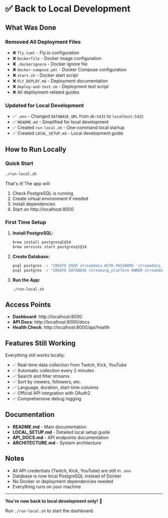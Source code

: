 # ✅ Back to Local Development

## What Was Done

### Removed All Deployment Files
- ❌ `fly.toml` - Fly.io configuration
- ❌ `Dockerfile` - Docker image configuration
- ❌ `.dockerignore` - Docker ignore file
- ❌ `docker-compose.yml` - Docker Compose configuration
- ❌ `start.sh` - Docker start script
- ❌ `FLY_DEPLOY.md` - Deployment documentation
- ❌ `deploy-and-test.sh` - Deployment test script
- ❌ All deployment-related guides

### Updated for Local Development
- ✅ `.env` - Changed `DATABASE_URL` from `db:5432` to `localhost:5432`
- ✅ `README.md` - Simplified for local development
- ✅ Created `run-local.sh` - One-command local startup
- ✅ Created `LOCAL_SETUP.md` - Local development guide

## How to Run Locally

### Quick Start

```bash
./run-local.sh
```

That's it! The app will:
1. Check PostgreSQL is running
2. Create virtual environment if needed
3. Install dependencies
4. Start on http://localhost:8000

### First Time Setup

1. **Install PostgreSQL:**
   ```bash
   brew install postgresql@14
   brew services start postgresql@14
   ```

2. **Create Database:**
   ```bash
   psql postgres -c "CREATE USER streamdata WITH PASSWORD 'streamdata_password';"
   psql postgres -c "CREATE DATABASE streaming_platform OWNER streamdata;"
   ```

3. **Run the App:**
   ```bash
   ./run-local.sh
   ```

## Access Points

- **Dashboard**: http://localhost:8000
- **API Docs**: http://localhost:8000/docs  
- **Health Check**: http://localhost:8000/api/health

## Features Still Working

Everything still works locally:
- ✅ Real-time data collection from Twitch, Kick, YouTube
- ✅ Automatic collection every 2 minutes
- ✅ Search and filter streams
- ✅ Sort by viewers, followers, etc.
- ✅ Language, duration, start time columns
- ✅ Official API integration with OAuth2
- ✅ Comprehensive debug logging

## Documentation

- **README.md** - Main documentation
- **LOCAL_SETUP.md** - Detailed local setup guide
- **API_DOCS.md** - API endpoints documentation
- **ARCHITECTURE.md** - System architecture

## Notes

- All API credentials (Twitch, Kick, YouTube) are still in `.env`
- Database is now local PostgreSQL instead of Docker
- No Docker or deployment dependencies needed
- Everything runs on your machine

---

**You're now back to local development only!** 🎉

Run `./run-local.sh` to start the dashboard.
